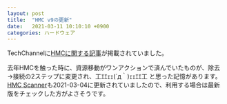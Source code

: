 ```yaml
---
layout: post
title:  "HMC v9の更新"
date:   2021-03-11 10:10:10 +0900
categories: ハードウェア
---
```

TechChannelに[HMCに関する記事](https://techchannel.com/SMB/03/2021/updating-hmc-v9)が掲載されていました。

去年HMCを触った時に、資源移動がワンアクションで済んでいたものが、除去→接続の2ステップに変更され、工ｴｴｪｪ(´д｀)ｪｪｴｴ工 と思った記憶があります。[HMC Scanner](https://www.ibm.com/support/pages/hmc-scanner-power-server-config-and-performance-stats)も2021-03-04に更新されていましたので、利用する場合は最新版をチェックした方がよさそうです。
